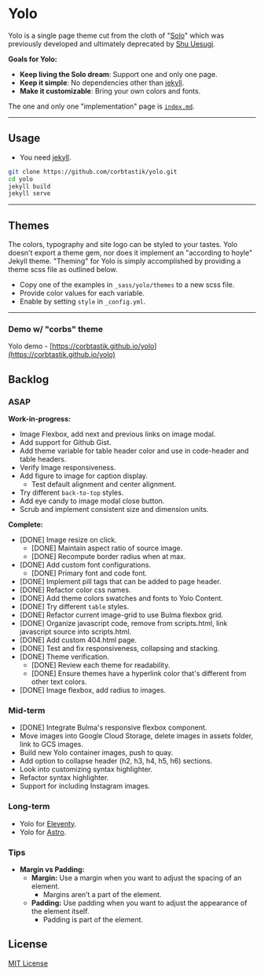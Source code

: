 # Yolo

Yolo is a single page theme cut from the cloth of "[Solo](http://chibicode.github.io/solo)" which was previously developed and ultimately deprecated by [Shu Uesugi](https://github.com/chibicode).

__Goals for Yolo:__

* __Keep living the Solo dream__: Support one and only one page.
* __Keep it simple__: No dependencies other than [jekyll](https://jekyllrb.com/).
* __Make it customizable__: Bring your own colors and fonts.

The one and only one "implementation" page is [`index.md`](/index.md).

---

## Usage

* You need [jekyll](https://jekyllrb.com/).

```bash
git clone https://github.com/corbtastik/yolo.git
cd yolo
jekyll build
jekyll serve
```

---

## Themes

The colors, typography and site logo can be styled to your tastes. Yolo doesn't export a theme gem, nor does it implement an "according to hoyle" Jekyll theme. "Theming" for Yolo is simply accomplished by providing a theme scss file as outlined below. 

* Copy one of the examples in `_sass/yolo/themes` to a new scss file.
* Provide color values for each variable.
* Enable by setting `style` in `_config.yml`.

---

### Demo w/ "corbs" theme

Yolo demo - [https://corbtastik.github.io/yolo](https://corbtastik.github.io/yolo)

## Backlog

### ASAP

__Work-in-progress:__

* Image Flexbox, add next and previous links on image modal.
* Add support for Github Gist.
* Add theme variable for table header color and use in code-header and table headers.
* Verify Image responsiveness.
* Add figure to image for caption display.
  * Test default alignment and center alignment.
* Try different `back-to-top` styles.
* Add eye candy to image modal close button.
* Scrub and implement consistent size and dimension units.

__Complete:__

* [DONE] Image resize on click.
  * [DONE] Maintain aspect ratio of source image.
  * [DONE] Recompute border radius when at max.
* [DONE] Add custom font configurations.
  * [DONE] Primary font and code font.
* [DONE] Implement pill tags that can be added to page header.
* [DONE] Refactor color css names.
* [DONE] Add theme colors swatches and fonts to Yolo Content.
* [DONE] Try different `table` styles.
* [DONE] Refactor current image-grid to use Bulma flexbox grid.
* [DONE] Organize javascript code, remove from scripts.html, link javascript source into scripts.html.
* [DONE] Add custom 404.html page.
* [DONE] Test and fix responsiveness, collapsing and stacking.
* [DONE] Theme verification.
  * [DONE] Review each theme for readability.
  * [DONE] Ensure themes have a hyperlink color that's different from other text colors.
* [DONE] Image flexbox, add radius to images.


### Mid-term

* [DONE] Integrate Bulma's responsive flexbox component.
* Move images into Google Cloud Storage, delete images in assets folder, link to GCS images.
* Build new Yolo container images, push to quay.
* Add option to collapse header (h2, h3, h4, h5, h6) sections.
* Look into customizing syntax highlighter.
* Refactor syntax highlighter.
* Support for including Instagram images.

### Long-term

* Yolo for [Eleventy](https://www.11ty.dev/).
* Yolo for [Astro](https://astro.build/).

### Tips

* __Margin vs Padding:__
  * __Margin:__ Use a margin when you want to adjust the spacing of an element.
    * Margins aren’t a part of the element.
  * __Padding:__ Use padding when you want to adjust the appearance of the element itself.
    * Padding is part of the element.

## License

[MIT License](/LICENSE)
